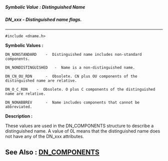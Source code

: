 ##### Symbolic Value : Distinguished Name
##### DN_xxx - Distinguished name flags.
---
```
#include <dname.h>
```

**Symbolic Values :**

	DN_NONSTANDARD	  -  Distinguished name includes non-standard components.

	DN_NONDISTINGUISHED	  -  Name is a non-distinguished name.

	DN_CN_OU_RDN	  -  Obsolete. CN plus OU components of the distinguished name are relative.

	DN_O_C_RDN	  -  Obsolete. O plus C components of the distinguished name are relative.

	DN_NONABBREV	  -  Name includes components that cannot be abbreviated.


**Description :**

These values are used in the DN_COMPONENTS structure to describe a distinguished name.  A value of 0L means that the distinguished name does not have any of the DN_xxx attributes.


**See Also :**
[DN_COMPONENTS](/domino-c-api-docs/reference/Data/DN_COMPONENTS)
---
